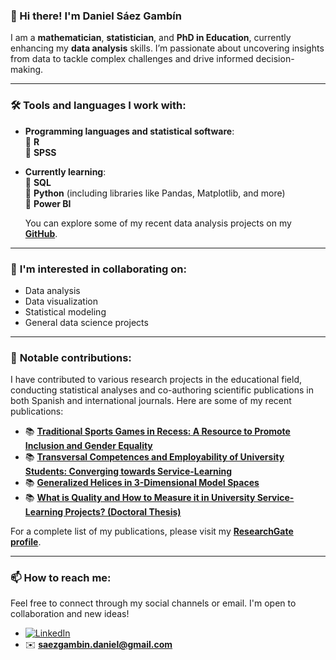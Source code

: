 ### 👋 Hi there! I'm Daniel Sáez Gambín

I am a **mathematician**, **statistician**, and **PhD in Education**, currently enhancing my **data analysis** skills. I’m passionate about uncovering insights from data to tackle complex challenges and drive informed decision-making.

---

### 🛠️ **Tools and languages I work with:**

- **Programming languages and statistical software**:  
  🔹 **R**  
  🔹 **SPSS**

- **Currently learning**:  
  🔸 **SQL**  
  🔸 **Python** (including libraries like Pandas, Matplotlib, and more)  
  🔸 **Power BI**

  You can explore some of my recent data analysis projects on my [**GitHub**]([https://github.com/DanielSaezGambin](https://github.com/DanielSaezGambin?tab=repositories)).

---

### 👀 **I'm interested in collaborating on:**

- Data analysis
- Data visualization
- Statistical modeling
- General data science projects

---

### 🚀 **Notable contributions:**

I have contributed to various research projects in the educational field, conducting statistical analyses and co-authoring scientific publications in both Spanish and international journals. Here are some of my recent publications:

- 📚 [**Traditional Sports Games in Recess: A Resource to Promote Inclusion and Gender Equality**](https://revistas.um.es/reifop/article/view/574551/346801)
- 📚 [**Transversal Competences and Employability of University Students: Converging towards Service-Learning**](https://www.mdpi.com/2227-7102/12/4/265)
- 📚 [**Generalized Helices in 3-Dimensional Model Spaces**](https://www.researchgate.net/publication/385096630_Helices_generalizadas_en_los_espacios_modelo_3-dimensionales_Trabajo_de_Fin_de_Grado)
- 📚 [**What is Quality and How to Measure it in University Service-Learning Projects? (Doctoral Thesis)**](https://www.researchgate.net/publication/385818661_Que_es_la_calidad_y_como_medirla_en_los_proyectos_de_aprendizaje-servicio_universitarios)

For a complete list of my publications, please visit my [**ResearchGate profile**](https://www.researchgate.net/profile/Daniel-Saez-Gambin).

---

### 📫 **How to reach me:**

Feel free to connect through my social channels or email. I'm open to collaboration and new ideas!

- [![LinkedIn](https://img.shields.io/badge/LinkedIn-Daniel%20Sáez%20Gambín-blue?style=flat&logo=linkedin)](https://www.linkedin.com/in/daniel-saez-gambin/)
- ✉️ [**saezgambin.daniel@gmail.com**](mailto:saezgambin.daniel@gmail.com)

<!---
DanielSaezGambin/DanielSaezGambin is a ✨ special ✨ repository because its `README.md` (this file) appears on your GitHub profile.
You can click the Preview link to take a look at your changes.
--->
